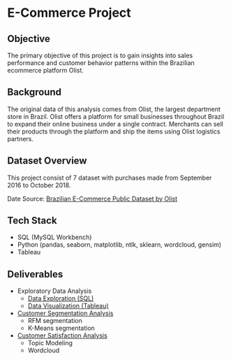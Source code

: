 # E-Commerce Project
## Objective
The primary objective of this project is to gain insights into sales performance and customer behavior patterns within the Brazilian ecommerce platform Olist.
## Background
The original data of this analysis comes from Olist, the largest department store in Brazil. Olist offers a platform for small businesses throughout Brazil to expand their online business under a single contract. Merchants can sell their products through the platform and ship the items using Olist logistics partners.
## Dataset Overview
This project consist of 7 dataset with purchases made from September 2016 to October 2018.

Date Source: [Brazilian E-Commerce Public Dataset by Olist](https://www.kaggle.com/datasets/olistbr/brazilian-ecommerce)
## Tech Stack
- SQL (MySQL Workbench)
- Python (pandas, seaborn, matplotlib, ntlk, sklearn, wordcloud, gensim)
- Tableau
## Deliverables
- Exploratory Data Analysis
  - [Data Exploration (SQL)](EDA_E-Commerce_project.sql)
  - [Data Visualization (Tableau)](https://github.com/zwen10/E-Commerce_Project/blob/main/Data%20visualization.pdf)
- [Customer Segmentation Analysis](https://github.com/zwen10/E-Commerce_Project/blob/main/Customer%20Segmentation%20Analysis%20(RFM%20%26%20K-Means).ipynb)
  - RFM segmentation
  - K-Means segmentation
- [Customer Satisfaction Analysis](https://github.com/zwen10/E-Commerce_Project/blob/main/E-Commerce%20Customer%20satisfaction%20analysis%20(NLP).ipynb)
  - Topic Modeling
  - Wordcloud
